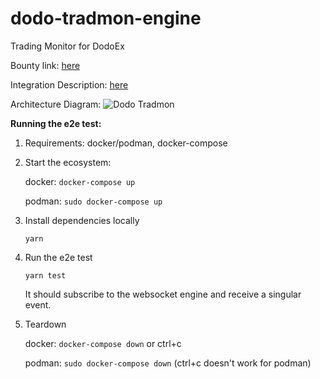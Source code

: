 # dodo-tradmon-engine

Trading Monitor for DodoEx

Bounty link: [here](https://gitcoin.co/issue/DODOEX/gitCoinGrant/1/100025887)

Integration Description: [here](https://hackmd.io/@rymnc/dodo-tradmon)

Architecture Diagram: ![Dodo Tradmon](https://user-images.githubusercontent.com/43716372/123160137-71387480-d48b-11eb-863d-f3e307fc5ed5.png)

**Running the e2e test:**

1. Requirements: docker/podman, docker-compose
2. Start the ecosystem:

   docker: `docker-compose up`

   podman: `sudo docker-compose up`

3. Install dependencies locally

   `yarn`

4. Run the e2e test

   `yarn test`

   It should subscribe to the websocket engine and receive a singular event.

5. Teardown

   docker: `docker-compose down` or ctrl+c

   podman: `sudo docker-compose down` (ctrl+c doesn't work for podman)
